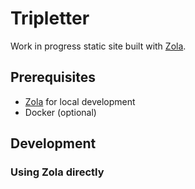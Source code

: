 # Tripletter

Work in progress static site built with [Zola](https://www.getzola.org/).

## Prerequisites

- [Zola](https://www.getzola.org/documentation/getting-started/installation/) for local development
- Docker (optional)

## Development

### Using Zola directly

